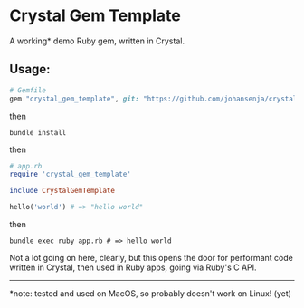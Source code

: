 # Crystal Gem Template

A working* demo Ruby gem, written in Crystal.

## Usage:

```ruby
# Gemfile
gem "crystal_gem_template", git: "https://github.com/johansenja/crystal_gem_template.git"
```

then

`bundle install`

then

```ruby
# app.rb
require 'crystal_gem_template'

include CrystalGemTemplate

hello('world') # => "hello world"
```

then

`bundle exec ruby app.rb # => hello world`

Not a lot going on here, clearly, but this opens the door for performant code written in Crystal, then used in Ruby apps, going via Ruby's C API.

<hr>

\*note: tested and used on MacOS, so probably doesn't work on Linux! (yet)
